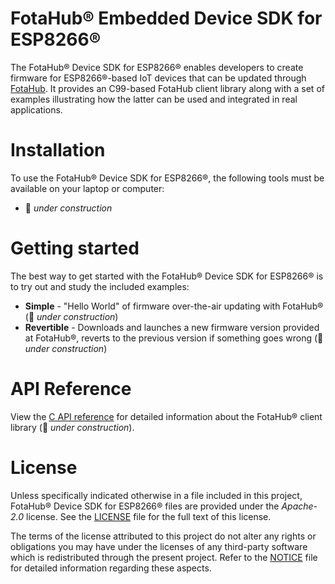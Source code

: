 # FotaHub&reg; Embedded Device SDK for ESP8266&reg;
The FotaHub&reg; Device SDK for ESP8266&reg; enables developers to create firmware for ESP8266&reg;-based IoT devices that can be updated through [FotaHub](http://fotahub.com). It provides an C99-based FotaHub client library along with a set of examples illustrating how the latter can be used and integrated in real applications.

# Installation
To use the FotaHub&reg; Device SDK for ESP8266&reg;, the following tools must be available on your laptop or computer:
* :construction: *under construction*

# Getting started
The best way to get started with the FotaHub&reg; Device SDK for ESP8266&reg; is to try out and study the included examples:
* **Simple** - "Hello World" of firmware over-the-air updating with FotaHub&reg; (:construction: *under construction*)
* **Revertible** - Downloads and launches a new firmware version provided at FotaHub&reg;, reverts to the previous version if something goes wrong (:construction: *under construction*)

# API Reference
View the [C API reference](include/FotaHub.h) for detailed information about the FotaHub&reg; client library (:construction: *under construction*).

# License
Unless specifically indicated otherwise in a file included in this project, FotaHub&reg; Device SDK for ESP8266&reg; files are provided under the *Apache-2.0* license. See the [LICENSE](LICENSE) file for the full text of this license.

The terms of the license attributed to this project do not alter any rights or obligations you may have under the licenses of any third-party software which is redistributed through the present project. Refer to the [NOTICE](NOTICE.md) file for detailed information regarding these aspects.